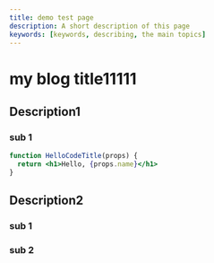 ```yaml
---
title: demo test page
description: A short description of this page
keywords: [keywords, describing, the main topics]
---
```


# my blog title11111

## Description1

### sub 1

```jsx title="/src/components/HelloCodeTitle.js"
function HelloCodeTitle(props) {
  return <h1>Hello, {props.name}</h1>
}
```

## Description2

### sub 1

### sub 2